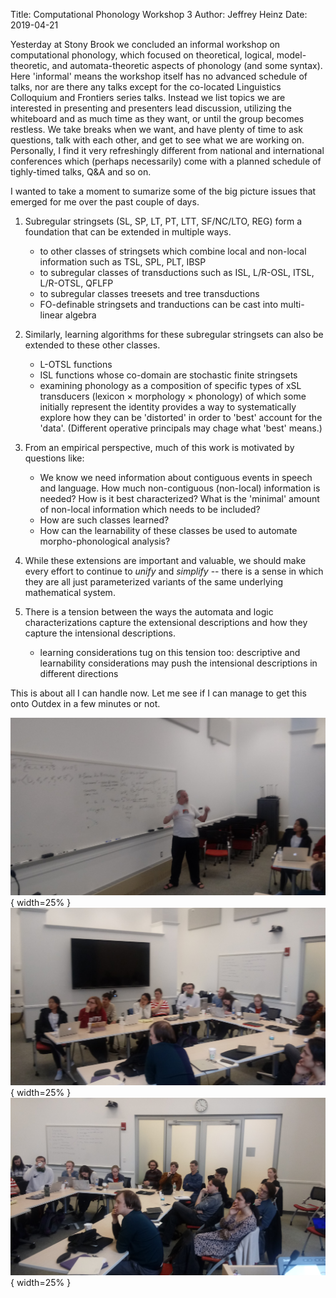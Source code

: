 Title: Computational Phonology Workshop 3 
Author: Jeffrey Heinz
Date: 2019-04-21

Yesterday at Stony Brook we concluded an informal workshop on computational phonology, which focused on theoretical, logical, model-theoretic, and automata-theoretic aspects of phonology (and some syntax). Here 'informal' means the workshop itself has no advanced schedule of talks, nor are there any talks except for the co-located Linguistics Colloquium and Frontiers series talks. Instead we list topics we are interested in presenting and presenters lead discussion, utilizing the whiteboard and as much time as they want, or until the group becomes restless. We take breaks when we want, and have plenty of time to ask questions, talk with each other, and get to see what we are working on. Personally, I find it very refreshingly different from national and international conferences which (perhaps necessarily) come with a planned schedule of tighly-timed talks, Q&A and so on.

I wanted to take a moment to sumarize some of the big picture issues that emerged for me over the past couple of days.

1. Subregular stringsets (SL, SP, LT, PT, LTT, SF/NC/LTO, REG) form a foundation that can be extended in multiple ways.
   - to other classes of stringsets which combine local and non-local information such as TSL, SPL, PLT, IBSP
   - to subregular classes of transductions such as ISL, L/R-OSL, ITSL, L/R-OTSL, QFLFP
   - to subregular classes treesets and tree transductions 
   - FO-definable stringsets and tranductions can be cast into multi-linear algebra

2. Similarly, learning algorithms for these subregular stringsets can also be extended to these other classes.
   - L-OTSL functions 
   - ISL functions whose co-domain are stochastic finite stringsets
   - examining phonology as a composition of specific types of xSL transducers (lexicon $\times$ morphology $\times$ phonology) of which some initially represent the identity provides a way to systematically explore how they can be 'distorted' in order to 'best' account for the 'data'. (Different operative principals may chage what 'best' means.)

3. From an empirical perspective, much of this work is motivated by questions like:
   - We know we need information about contiguous events in speech and language. How much non-contiguous (non-local) information is needed? How is it best characterized? What is the 'minimal' amount of non-local information which needs to be included?
   - How are such classes learned?
   - How can the learnability of these classes be used to automate morpho-phonological analysis?

4. While these extensions are important and valuable, we should make every effort to continue to *unify* and *simplify* -- there is a sense in which they are all just parameterized variants of the same underlying mathematical system.

5. There is a tension between the ways the automata and logic characterizations capture the extensional descriptions and how they capture the intensional descriptions.
   - learning considerations tug on this tension too: descriptive and learnability considerations may push the intensional descriptions in different directions

This is about all I can handle now. Let me see if I can manage to get this onto Outdex in a few minutes or not. 

![Jim explaining SPL on Thursday 4/18](../img/2019-04-21/20190418_155444.jpg "Jim Rogers"){ width=25% }
![Folks listening to Jim on Thursday 4/18](../img/2019-04-21/20190418_155451.jpg "Folks listening 1"){ width=25% }
![Folks listening to Jim on Thursday 4/18](../img/2019-04-21/20190418_155458.jpg "Folks listening 2"){ width=25% }


